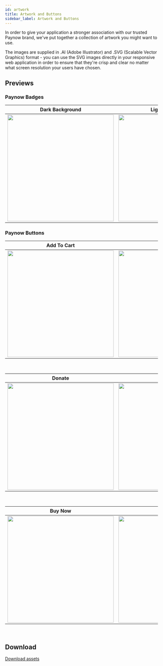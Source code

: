```yaml
---
id: artwork
title: Artwork and Buttons
sidebar_label: Artwork and Buttons
---
```

In order to give your application a stronger association with our trusted Paynow brand, we've put together a collection of artwork you might want to use.

The images are supplied in .AI (Adobe Illustrator) and .SVG (Scalable Vector Graphics) format - you can use the SVG images directly in your responsive web application in order to ensure that they're crisp and clear no matter what screen resolution your users have chosen.

## Previews

### Paynow Badges
<div id="badges">

Dark Background|Light Background
---|---
<img width="350" src="/docs/assets/Paynow%20Badge-vector-hires%20LIGHT.svg"/>|<img width="350" src="/docs/assets/Paynow%20Badge-vector-hires%20DARK.svg"/>

</div>

### Paynow Buttons

Add To Cart|Buy Now
---|---
<img width="350" src="/docs/assets/button_add-to-cart_large.svg"/>|<img width="350" src="/docs/assets/button_buy-now_large.svg"/>
<br/>

Donate|Order
---|---
<img width="350" src="/docs/assets/button_donate_large.svg" />|<img width="350" src="/docs/assets/button_order_large.svg"/>
<br/>

Buy Now|Pay Now
---|---
<img width="350" src="/docs/assets/button_buy-now_large.svg"/>|<img width="350" src="/docs/assets/button_pay-now_large.svg"/>

<br/>

## Download

<a class="button" href="/docs/assets/PAYNOW_BUTTONS_AND_BADGES_2019_06.zip">Download assets</a>

